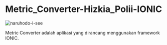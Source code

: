 <h1>Metric_Converter-Hizkia_Polii-IONIC</h1>

![naruhodo-i-see](https://github.com/user-attachments/assets/b80b775b-b334-43a6-9792-db764b2c3d12)

Metric Converter adalah aplikasi yang dirancang menggunakan framework IONIC.
